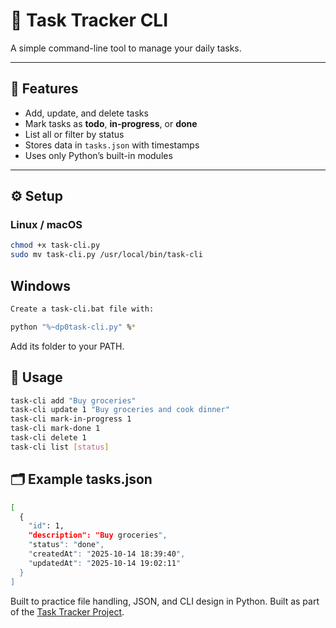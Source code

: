 # 📝 Task Tracker CLI

A simple command-line tool to manage your daily tasks.  

---

## 🚀 Features
- Add, update, and delete tasks  
- Mark tasks as **todo**, **in-progress**, or **done**  
- List all or filter by status  
- Stores data in `tasks.json` with timestamps  
- Uses only Python’s built-in modules  

---

## ⚙️ Setup

### Linux / macOS
```bash
chmod +x task-cli.py
sudo mv task-cli.py /usr/local/bin/task-cli
```
## Windows
```bash
Create a task-cli.bat file with:

python "%~dp0task-cli.py" %*
```
Add its folder to your PATH.
## 🧩 Usage
```bash
task-cli add "Buy groceries"
task-cli update 1 "Buy groceries and cook dinner"
task-cli mark-in-progress 1
task-cli mark-done 1
task-cli delete 1
task-cli list [status]
```
## 🗂 Example tasks.json
```bash
[
  {
    "id": 1,
    "description": "Buy groceries",
    "status": "done",
    "createdAt": "2025-10-14 18:39:40",
    "updatedAt": "2025-10-14 19:02:11"
  }
]
```
Built to practice file handling, JSON, and CLI design in Python.
Built as part of the [Task Tracker Project](https://roadmap.sh/projects/task-tracker).
